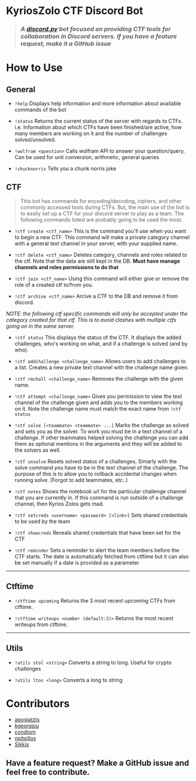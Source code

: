 # KyriosZolo CTF Discord Bot

> ### _A [discord.py](http://discordpy.readthedocs.io/en/latest/) bot focused on providing CTF tools for collaboration in Discord servers. If you have a feature request, make it a GitHub issue_

# How to Use

## General

- `!help` Displays help information and more information about available commands of the bot

- `!status` Returns the current status of the server with regards to CTFs. i.e. Information about which CTFs have been finished/are active, how many members are working on it and the number of challenges solved/unsolved.

- `!wolfram <question>` Calls wolfram API to answer your question/query. Can be used for unit conversion, arithmetic, general queries

- `!chucknorris` Tells you a chunk norris joke 

## CTF

> This bot has commands for encoding/decoding, ciphers, and other commonly accessed tools during CTFs. But, the main use of the bot is to easily set up a CTF for your discord server to play as a team. The following commands listed are probably going to be used the most.

- `!ctf create <ctf_name>` This is the command you'll use when you want to begin a new CTF. This command will make a private category channel with a general text channel in your server, with your supplied name.

- `!ctf delete <ctf_name>` Deletes category, channels and roles related to the ctf. Note that the data are still kept in the DB.
  **Must have manage channels and roles permissions to do that**

- `!ctf join <ctf_name>` Using this command will either give or remove the role of a created ctf to/from you.

- `!ctf archive <ctf_name>` Arcive a CTF to the DB and remove it from discord.

_NOTE: the following ctf specific commands will only be accepted under the category created for that ctf. This is to avoid clashes with multiple ctfs going on in the same server._

- `!ctf status` This displays the status of the CTF. It displays the added challenges, who's working on what, and if a challenge is solved (and by who).

- `!ctf addchallenge <challenge_name>` Allows users to add challenges to a list. Creates a new private text channel with the challenge name given.

- `!ctf rmchall <challenge_name>` Removes the challenge with the given name.

- `!ctf attempt <challenge_name>` Gives you permission to view the text channel of the challenge given and adds you to the members working on it. Note the challenge name must match the exact name from `!ctf status`

- `!ctf solve [<teammate> <teammate> ...]` Marks the challenge as solved and sets you as the solver. To work you must be in a text channel of a challenge. If other teammates helped solving the challenge you can add them as optional mentions in the arguments and they will be added to the solvers as well.

- `!ctf unsolve` Resets solved status of a challenges. Simarly with the solve command you have to be in the text channel of the challenge. The purpose of this is to allow you to rollback accidental changes when running solve. (Forgot to add teammates, etc..)

- `!ctf notes` Shows the notebook url for the particular challenge channel that you are currently in. If this command is run outside of a challenge channel, then Kyrios Zolos gets mad.

- `!ctf setcreds <username> <password> [<link>]` Sets shared credentials to be used by the team

- `!ctf showcreds` Reveals shared credentials that have been set for the CTF

- `!ctf reminder` Sets a reminder to alert the team members before the CTF starts. The date is automatically fetched from ctftime but it can also be set manually if a date is provided as a parameter

---
## Ctftime

 - `!ctftime upcoming` Returns the 3 most recent upcoming CTFs from ctftime.

 - `!ctftime writeups <number (default:3)>` Returns the most recent writeups from ctftime.

---
## Utils

- `!utils stol <string>` Converts a string to long. Useful for crypto challenges

- `!utils ltos <long>` Converts a long to string

# Contributors

- [apogiatzis](https://github.com/apogiatzis)
- [kgeorgiou](https://github.com/kgeorgiou)
- [condiom](https://github.com/condiom)
- [npitsillos](https://github.com/npitsillos)
- [Sikkis](https://github.com/Sikkis)

## Have a feature request? Make a GitHub issue and feel free to contribute.
